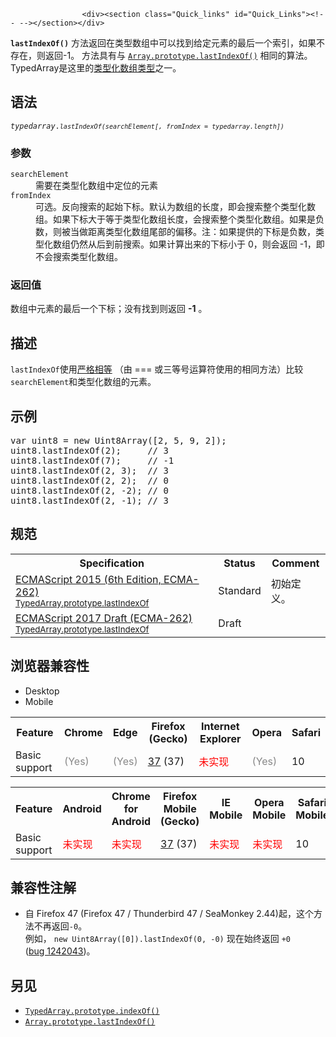 
                
                  
                    <div><section class="Quick_links" id="Quick_Links"><!-- --></section></div>

<p><code><strong>lastIndexOf()</strong></code> &#x65B9;&#x6CD5;&#x8FD4;&#x56DE;&#x5728;&#x7C7B;&#x578B;&#x6570;&#x7EC4;&#x4E2D;&#x53EF;&#x4EE5;&#x627E;&#x5230;&#x7ED9;&#x5B9A;&#x5143;&#x7D20;&#x7684;&#x6700;&#x540E;&#x4E00;&#x4E2A;&#x7D22;&#x5F15;&#xFF0C;&#x5982;&#x679C;&#x4E0D;&#x5B58;&#x5728;&#xFF0C;&#x5219;&#x8FD4;&#x56DE;-1&#x3002; &#x65B9;&#x6CD5;&#x5177;&#x6709;&#x4E0E; <a title="lastIndexOf() &#x65B9;&#x6CD5;&#x8FD4;&#x56DE;&#x6307;&#x5B9A;&#x5143;&#x7D20;&#xFF08;&#x4E5F;&#x5373;&#x6709;&#x6548;&#x7684; JavaScript &#x503C;&#x6216;&#x53D8;&#x91CF;&#xFF09;&#x5728;&#x6570;&#x7EC4;&#x4E2D;&#x7684;&#x6700;&#x540E;&#x4E00;&#x4E2A;&#x7684;&#x7D22;&#x5F15;&#xFF0C;&#x5982;&#x679C;&#x4E0D;&#x5B58;&#x5728;&#x5219;&#x8FD4;&#x56DE; -1&#x3002;&#x4ECE;&#x6570;&#x7EC4;&#x7684;&#x540E;&#x9762;&#x5411;&#x524D;&#x67E5;&#x627E;&#xFF0C;&#x4ECE; fromIndex &#x5904;&#x5F00;&#x59CB;&#x3002;" href="/zh-CN/docs/Web/JavaScript/Reference/Global_Objects/Array/lastIndexOf"><code>Array.prototype.lastIndexOf()</code></a> &#x76F8;&#x540C;&#x7684;&#x7B97;&#x6CD5;&#x3002; TypedArray&#x662F;&#x8FD9;&#x91CC;&#x7684;<a href="https://developer.mozilla.org/en-US/docs/Web/JavaScript/Reference/Global_Objects/TypedArray#TypedArray_objects">&#x7C7B;&#x578B;&#x5316;&#x6570;&#x7EC4;&#x7C7B;&#x578B;</a>&#x4E4B;&#x4E00;&#x3002;</p>

<h2 id="&#x8BED;&#x6CD5;">&#x8BED;&#x6CD5;</h2>

<pre class="syntaxbox"><code><var>typedarray</var>.<var><code>lastIndexOf(<var>searchElement</var>[, <var>fromIndex</var> = typedarray.length])</code></var></code></pre>

<h3 id="&#x53C2;&#x6570;">&#x53C2;&#x6570;</h3>

<dl>
 <dt><code>searchElement</code></dt>
 <dd>&#x9700;&#x8981;&#x5728;&#x7C7B;&#x578B;&#x5316;&#x6570;&#x7EC4;&#x4E2D;&#x5B9A;&#x4F4D;&#x7684;&#x5143;&#x7D20;</dd>
 <dt><code>fromIndex</code></dt>
 <dd>&#x53EF;&#x9009;&#x3002;&#x53CD;&#x5411;&#x641C;&#x7D22;&#x7684;&#x8D77;&#x59CB;&#x4E0B;&#x6807;&#x3002;&#x9ED8;&#x8BA4;&#x4E3A;&#x6570;&#x7EC4;&#x7684;&#x957F;&#x5EA6;&#xFF0C;&#x5373;&#x4F1A;&#x641C;&#x7D22;&#x6574;&#x4E2A;&#x7C7B;&#x578B;&#x5316;&#x6570;&#x7EC4;&#x3002;&#x5982;&#x679C;&#x4E0B;&#x6807;&#x5927;&#x4E8E;&#x7B49;&#x4E8E;&#x7C7B;&#x578B;&#x5316;&#x6570;&#x7EC4;&#x957F;&#x5EA6;&#xFF0C;&#x4F1A;&#x641C;&#x7D22;&#x6574;&#x4E2A;&#x7C7B;&#x578B;&#x5316;&#x6570;&#x7EC4;&#x3002;&#x5982;&#x679C;&#x662F;&#x8D1F;&#x6570;&#xFF0C;&#x5219;&#x88AB;&#x5F53;&#x505A;&#x8DDD;&#x79BB;&#x7C7B;&#x578B;&#x5316;&#x6570;&#x7EC4;&#x5C3E;&#x90E8;&#x7684;&#x504F;&#x79FB;&#x3002;&#x6CE8;&#xFF1A;&#x5982;&#x679C;&#x63D0;&#x4F9B;&#x7684;&#x4E0B;&#x6807;&#x662F;&#x8D1F;&#x6570;&#xFF0C;&#x7C7B;&#x578B;&#x5316;&#x6570;&#x7EC4;&#x4ECD;&#x7136;&#x4ECE;&#x540E;&#x5230;&#x524D;&#x641C;&#x7D22;&#x3002;&#x5982;&#x679C;&#x8BA1;&#x7B97;&#x51FA;&#x6765;&#x7684;&#x4E0B;&#x6807;&#x5C0F;&#x4E8E; 0&#xFF0C;&#x5219;&#x4F1A;&#x8FD4;&#x56DE; -1&#xFF0C;&#x5373;&#x4E0D;&#x4F1A;&#x641C;&#x7D22;&#x7C7B;&#x578B;&#x5316;&#x6570;&#x7EC4;&#x3002;</dd>
</dl>

<h3 id="&#x8FD4;&#x56DE;&#x503C;">&#x8FD4;&#x56DE;&#x503C;</h3>

<p>&#x6570;&#x7EC4;&#x4E2D;&#x5143;&#x7D20;&#x7684;&#x6700;&#x540E;&#x4E00;&#x4E2A;&#x4E0B;&#x6807;&#xFF1B;&#x6CA1;&#x6709;&#x627E;&#x5230;&#x5219;&#x8FD4;&#x56DE; <strong>-1</strong> &#x3002;</p>

<h2 id="&#x63CF;&#x8FF0;">&#x63CF;&#x8FF0;</h2>

<p><code>lastIndexOf</code>&#x4F7F;&#x7528;<a href="https://developer.mozilla.org/en-US/docs/Web/JavaScript/Reference/Operators/Comparison_Operators#Using_the_Equality_Operators">&#x4E25;&#x683C;&#x76F8;&#x7B49;</a> &#xFF08;&#x7531; === &#x6216;&#x4E09;&#x7B49;&#x53F7;&#x8FD0;&#x7B97;&#x7B26;&#x4F7F;&#x7528;&#x7684;&#x76F8;&#x540C;&#x65B9;&#x6CD5;&#xFF09;&#x6BD4;&#x8F83;<code>searchElement</code>&#x548C;&#x7C7B;&#x578B;&#x5316;&#x6570;&#x7EC4;&#x7684;&#x5143;&#x7D20;&#x3002;</p>

<h2 id="&#x793A;&#x4F8B;">&#x793A;&#x4F8B;</h2>

<pre class="brush: js">var uint8 = new Uint8Array([2, 5, 9, 2]);
uint8.lastIndexOf(2);     // 3
uint8.lastIndexOf(7);     // -1
uint8.lastIndexOf(2, 3);  // 3
uint8.lastIndexOf(2, 2);  // 0
uint8.lastIndexOf(2, -2); // 0
uint8.lastIndexOf(2, -1); // 3
</pre>

<h2 id="&#x89C4;&#x8303;">&#x89C4;&#x8303;</h2>

<table class="standard-table">
 <tbody>
  <tr>
   <th scope="col">Specification</th>
   <th scope="col">Status</th>
   <th scope="col">Comment</th>
  </tr>
  <tr>
   <td><a lang="en" hreflang="en" href="http://www.ecma-international.org/ecma-262/6.0/#sec-%typedarray%.prototype.lastindexof" class="external">ECMAScript 2015 (6th Edition, ECMA-262)<br><small lang="zh-CN">TypedArray.prototype.lastIndexOf</small></a></td>
   <td><span class="spec-Standard">Standard</span></td>
   <td>&#x521D;&#x59CB;&#x5B9A;&#x4E49;&#x3002;</td>
  </tr>
  <tr>
   <td><a lang="en" hreflang="en" href="https://tc39.github.io/ecma262/#sec-%typedarray%.prototype.lastindexof" class="external">ECMAScript 2017 Draft (ECMA-262)<br><small lang="zh-CN">TypedArray.prototype.lastIndexOf</small></a></td>
   <td><span class="spec-Draft">Draft</span></td>
   <td>&#xA0;</td>
  </tr>
 </tbody>
</table>

<h2 id="&#x6D4F;&#x89C8;&#x5668;&#x517C;&#x5BB9;&#x6027;">&#x6D4F;&#x89C8;&#x5668;&#x517C;&#x5BB9;&#x6027;</h2>

<div><div class="htab">
    <a name="AutoCompatibilityTable" id="AutoCompatibilityTable"></a>
    <ul>
        <li class="selected"><a>Desktop</a></li>
        <li><a>Mobile</a></li>
    </ul>
</div></div>

<div id="compat-desktop">
<table class="compat-table">
 <tbody>
  <tr>
   <th>Feature</th>
   <th>Chrome</th>
   <th>Edge</th>
   <th>Firefox (Gecko)</th>
   <th>Internet Explorer</th>
   <th>Opera</th>
   <th>Safari</th>
  </tr>
  <tr>
   <td>Basic support</td>
   <td><span title="Please update this with the earliest version of support." style="color: #888;">(Yes)</span></td>
   <td><span title="Please update this with the earliest version of support." style="color: #888;">(Yes)</span></td>
   <td><a title="Released on 2015-04-07." href="/en-US/Firefox/Releases/37">37</a> (37)</td>
   <td><span style="color: #f00;">&#x672A;&#x5B9E;&#x73B0;</span></td>
   <td><span title="Please update this with the earliest version of support." style="color: #888;">(Yes)</span></td>
   <td>10</td>
  </tr>
 </tbody>
</table>
</div>

<div id="compat-mobile">
<table class="compat-table">
 <tbody>
  <tr>
   <th>Feature</th>
   <th>Android</th>
   <th>Chrome for Android</th>
   <th>Firefox Mobile (Gecko)</th>
   <th>IE Mobile</th>
   <th>Opera Mobile</th>
   <th>Safari Mobile</th>
  </tr>
  <tr>
   <td>Basic support</td>
   <td><span style="color: #f00;">&#x672A;&#x5B9E;&#x73B0;</span></td>
   <td><span style="color: #f00;">&#x672A;&#x5B9E;&#x73B0;</span></td>
   <td><a title="Released on 2015-04-07." href="/en-US/Firefox/Releases/37">37</a> (37)</td>
   <td><span style="color: #f00;">&#x672A;&#x5B9E;&#x73B0;</span></td>
   <td><span style="color: #f00;">&#x672A;&#x5B9E;&#x73B0;</span></td>
   <td>10</td>
  </tr>
 </tbody>
</table>
</div>

<h2 id="&#x517C;&#x5BB9;&#x6027;&#x6CE8;&#x89E3;">&#x517C;&#x5BB9;&#x6027;&#x6CE8;&#x89E3;</h2>

<ul>
 <li>&#x81EA; Firefox 47 (Firefox 47 / Thunderbird 47 / SeaMonkey 2.44)&#x8D77;&#xFF0C;&#x8FD9;&#x4E2A;&#x65B9;&#x6CD5;&#x4E0D;&#x518D;&#x8FD4;&#x56DE;<code>-0</code>&#x3002;<br>
  &#x4F8B;&#x5982;&#xFF0C; <code>new Uint8Array([0]).lastIndexOf(0, -0)</code> &#x73B0;&#x5728;&#x59CB;&#x7EC8;&#x8FD4;&#x56DE; <code>+0</code> (<a title="FIXED: {Array,%TypedArray%}.prototype.{i,lastI}ndexOf should never return -0" href="https://bugzilla.mozilla.org/show_bug.cgi?id=1242043" class="external">bug&#xA0;1242043</a>)&#x3002;</li>
</ul>

<h2 id="&#x53E6;&#x89C1;">&#x53E6;&#x89C1;</h2>

<ul>
 <li><a title="indexOf() &#x65B9;&#x6CD5;&#x8FD4;&#x56DE;&#x5728;&#x7C7B;&#x578B;&#x6570;&#x7EC4;&#x4E2D;&#x53EF;&#x4EE5;&#x627E;&#x5230;&#x7ED9;&#x5B9A;&#x5143;&#x7D20;&#x7684;&#x7B2C;&#x4E00;&#x4E2A;&#x7D22;&#x5F15;&#xFF0C;&#x5982;&#x679C;&#x4E0D;&#x5B58;&#x5728;&#xFF0C;&#x5219;&#x8FD4;&#x56DE;-1&#x3002; &#x65B9;&#x6CD5;&#x5177;&#x6709;&#x4E0E; Array.prototype.indexOf() &#x76F8;&#x540C;&#x7684;&#x7B97;&#x6CD5;&#x3002; TypedArray&#x662F;&#x8FD9;&#x91CC;&#x7684;&#x7C7B;&#x578B;&#x5316;&#x6570;&#x7EC4;&#x7C7B;&#x578B;&#x4E4B;&#x4E00;&#x3002;" href="/zh-CN/docs/Web/JavaScript/Reference/Global_Objects/TypedArray/indexOf"><code>TypedArray.prototype.indexOf()</code></a></li>
 <li><a title="lastIndexOf() &#x65B9;&#x6CD5;&#x8FD4;&#x56DE;&#x6307;&#x5B9A;&#x5143;&#x7D20;&#xFF08;&#x4E5F;&#x5373;&#x6709;&#x6548;&#x7684; JavaScript &#x503C;&#x6216;&#x53D8;&#x91CF;&#xFF09;&#x5728;&#x6570;&#x7EC4;&#x4E2D;&#x7684;&#x6700;&#x540E;&#x4E00;&#x4E2A;&#x7684;&#x7D22;&#x5F15;&#xFF0C;&#x5982;&#x679C;&#x4E0D;&#x5B58;&#x5728;&#x5219;&#x8FD4;&#x56DE; -1&#x3002;&#x4ECE;&#x6570;&#x7EC4;&#x7684;&#x540E;&#x9762;&#x5411;&#x524D;&#x67E5;&#x627E;&#xFF0C;&#x4ECE; fromIndex &#x5904;&#x5F00;&#x59CB;&#x3002;" href="/zh-CN/docs/Web/JavaScript/Reference/Global_Objects/Array/lastIndexOf"><code>Array.prototype.lastIndexOf()</code></a></li>
</ul>
                  
                
              